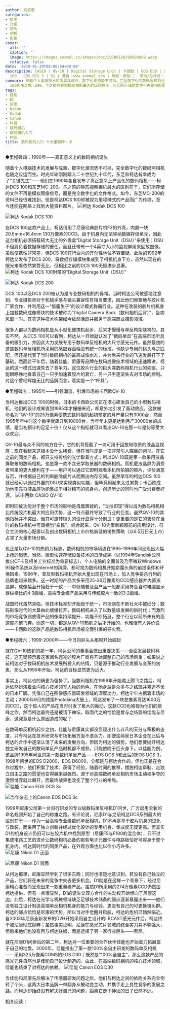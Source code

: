 ```yaml
---
author: 刘恩惠
categories:
- 技术
- 介绍
- 镜头
- 相机
- 影像
cover:
  alt: ''
  caption: ''
  image: https://images.soomal.cc/images/doc/20100128/00003889.webp
  relative: false
date: '2010-01-29T08:00:54+08:00'
description: CASIO | QV-10 | Digital Storage Unit | 卡西欧 | EOS D30 | DCS 200 | DCS
  100 | EOS DCS 3 | D1 | 源自：www.soomal.com | 版权：原创 |  平均/总评分：09.59/163
summary: 随着个人电脑技术的发展与成熟，数字化潮流势不可挡，完全数字化的数码照相机也随之应运而生。时光年轮刚刚踏入二十世纪九十年代，东芝和柯达有幸成为了“关键先生”――他们在1990年各自发布了真正意义上产品化的数码相机――柯达DCS
  100和东芝MC-200。与之前的静态视频相机最大的区别在于，它们所存储的文件不再是模拟图像信号……
tags:
- 佳能
- DC
- 尼康
- Nikon
- Kodak
- Canon
- 科普
- 数码相机
- 数码相机入门
- 柯达
title: 数码相机入门 十大里程碑・中
---
```


●里程碑四：1990年――真正意义上的数码相机诞生



随着个人电脑技术的发展与成熟，数字化潮流势不可挡，完全数字化的数码照相机也随之应运而生。时光年轮刚刚踏入二十世纪九十年代，东芝和柯达有幸成为了“关键先生”――他们在1990年各自发布了真正意义上产品化的数码相机――柯达DCS 100和东芝MC-200。与之前的静态视频相机最大的区别在于，它们所存储的文件不再是模拟图像信号，而是完全数字化的文件格式。如今，东芝MC-200的资料已经很难找到，但是柯达DCS 100却被视为里程碑式的产品而广为传颂，至今还能在网络上找到大量资料图片。
![柯达 Kodak DCS 100](https://images.soomal.cc/images/doc/20100128/00003884.webp)




![柯达 Kodak DCS 100](https://images.soomal.cc/images/doc/20100128/00003885.webp)





在DCS 100这款产品上，柯达借用了尼康经典胶片机F3的外壳，内置一块20.5mm×16.4mm 130万像素的CCD。由于机身内无法容纳数据存储单元，因此这台相机必须搭载硕大无比的外置盒“Digital Storage Unit（DSU）”来使用；DSU不但肩负着数据存储的重任，而且还带有一个4英寸大小的监视屏用来回放图像。虽然便携性非常差，但DCS 100在行业内的开创性地位不容置疑。此后的1992年柯达又发布了DCS 200，将数据存储模块集成到了相机机身下方，虽然以现在的眼光来看依然累赘无比，但相比之前的DCS 100无疑进步显著。
![柯达 Kodak DCS 100附带的“Digital Storage Unit（DSU）”](https://images.soomal.cc/images/doc/20100128/00003886.webp)




![柯达 Kodak DCS 200](https://images.soomal.cc/images/doc/20100128/00003887.webp)





DCS 100以及DCS 200被认为是专业数码相机的鼻祖。当时柯达公司敏感地注意到，专业摄影师对于机械手感与镜头兼容性有相当要求，因此他们频繁地与胶片机厂家合作，并利用这一“借腹生子”的设计模式称霸行业。这种在改装的胶片机机身上加载数码成像模块的技术被称为“Digital Camera Back（数码相机后背）”，当初风靡一时。其实这种技术构架如今依然活跃并服务于高端商业摄影领域。

很多人都以为数码相机是从小型化便携机起步，后来才慢慢与单反构架联袂的，其实不然。从DCS 100可以看到，柯达从一开始就认准了“数码单反”在高端市场所具备的吸引力，并因此大力发展专用于数码单反相机的大尺寸感光元件。虽然最初的这些数码单反相机所采用的感应器画幅没有统一的标准，也缺少专用的镜头与之匹配，但还是代表了当时数码相机的最高成像水准，并为后来行业的飞速发展打下了基础。然而若干年后，随着佳能、尼康等品牌在数码成像技术领域的迅速跟进，柯达的这一模式迅速失去了竞争力。这位胶片行业的巨头兼数码相机行业的先驱，只能眼睁睁地看着自己一只手加速着胶片的衰亡，另一只手逐渐失去对市场的控制。对这个曾经辉煌无比的品牌而言，着实是一个“杯具”。

●里程碑五：1995年――引领潮流、引爆市场的卡西欧QV-10

当柯达推出DCS 100的时候，日本的卡西欧公司正在潜心研发自己的小型数码相机，他们的设计成果直到1995年才姗姗来迟，却意外地引发了轰动效应。这款被命名为“QV-10”的25万像素便携式数码相机起初预定的月产量只有3000台，然而1995年年中时这个数字就飙升到10000台，当年年末更是达到月产30000台的成绩，是当初预计的足足十倍！仅从这个指标就可以看出QV-10在那一年是何等受大众欢迎。

QV-10最与众不同的地方在于，它的机背搭载了一块可用于回放和取景的液晶监视屏；现在看起来这根本没什么稀奇，但在当时却是一项非常引人瞩目的创举。在它之前的同类产品，都只支持传统的光学取景方式；所以QV-10既是第一款采用液晶屏取景的数码相机，也是第一款不含光学取景器的数码相机。而机载液晶屏为消费者带来的更大便利在于――用户可以通过它即时观看本机所拍摄的照片，评价满意与否，并根据自己的判断删除废片从而腾出内存空间。虽然早年的柯达DCS 100就已经可以通过外置的DSU来实现类似功能，但毕竟用起来太过累赘；卡西欧成功地率先将液晶屏功能集成于相对精巧的机身内，创造历史的同时也广受消费者好评。
![卡西欧 CASIO QV-10](https://images.soomal.cc/images/doc/20100128/00003888.webp)





即时回放功能对于整个市场的影响是毋庸置疑的，“立拍即现”得以成为数码相机相比传统胶片机最大的应用优势，这一特点最终导致了行业的巨变。虽然QV-10的其他指标并不突出，但其可旋转镜头的设计显得十分前卫；更重要的是它的售价在当时的数码相机中可谓相当“亲民”。综合起来，QV-10凭借新颖超前的应用设计、符合主流的核心配置以及创出数码相机上市价格新低的销售策略（以6.5万日元上市）占领了大量市场分额。

也正是以QV-10的热销为标志，数码相机的市场境遇在1995-1996年间呈现出大幅上扬的趋势。当然，微型快速存储设备技术的日渐成熟（以1994年Sandisk公司推出CF卡及相关工业标准为重要标志）、个人电脑的全面普及乃至微软Windows 95操作系统以及Internet的风靡，都可视为数码相机开始崭露头角的前提条件和环境因素。1996年，普及型数码相机开始大量出现在市场上，加入竞争拼杀行列的品牌也越来越多。这一时期的产品大多采用25-36万像素的CCD感应器并内置液晶屏，成像幅面开始趋于一致――中低端普及型产品一般都采用符合当时电脑显示器纵横比的4:3画幅，高端专业级产品采用与传统胶片一致的3:2画幅。

战国时代虽然来临，但技术标准却开始趋于统一，市场则在不断壮大中被细分；数码影像时代的大幕由此缓缓拉开，数码相机进入了以数量级发展的新时代；而激烈的市场竞争则使得产品的像素持续提升、功能不断拓展，整个行业以前所未有的高速度向前飞奔。而这一切，都是从QV-10热销之后才开始的，也难怪有人评价说――卡西欧的这款产品是数码相机市场被全面引爆的导火索。

●里程碑六：1999-2000年――今日的巨头从那时开始崛起

就在QV-10热销的那一年，柯达公司的董事会做出重要决策――全面发展数码科技。这无疑预示着这家闻名遐迩的胶片厂商将开始调整自己的市场侧重；如果说之前柯达对于数码相机技术发展所投入的热情，只是源于推动行业发展与变革的初衷，那么从1995年开始，柯达的目标显然更为远大。

事实上，柯达也的确更为强势了。当数码相机在1996年开始踏上腾飞之路后，柯达依然扮演着业内核心技术领军人物的角色，在他身后是众多与之结盟并紧追不舍的日本厂牌。凭借自己在图像感应器研发领域的深厚功力，柯达牢牢占据着市场的主动；2000年9月的德国Photokina大展上，柯达发布了一块总像素高达1600万的CCD，这个惊人的产品在当时引发了极大的轰动，这款CCD也被视为他们的巅峰之作。然而柯达最终还是被请下神坛，取而代之的恰恰是曾与之结盟的佳能与尼康，这究竟是什么原因造成的呢？

在数码单反相机起步之初，佳能与尼康其实都没显现出什么非凡的天分与积极的态度，只有柯达在技术研究与市场拓展方面不遗余力。即便这两家日本企业在此后与柯达的合作中逐渐认清了未来的发展方向，但因为柯达的强势，他们想要抛开柯达独立研发自己的数码单反产品时机都不成熟，只能依附于巨头身下。以佳能为例，该品牌1995年问世的第一款数码单反产品――EOS DCS 5和此后的EOS DCS 3，1998年问世的EOS D2000、EOS D6000，全都是与柯达合作的。但也正是在合作过程中，他们积累了技术、获得了经验，随着时间的推移，摆脱柯达牵制、走独立自主之路的愿望也变得越来越强烈。源于对高端数码单反相机市场主动权争夺的激烈博弈就此展开，而最终战果也改变了整个行业的格局。
![佳能 Canon EOS DCS 3c](https://images.soomal.cc/images/doc/20100128/00003889.webp)




![当年杂志上的Canon EOS DCS 3c](https://images.soomal.cc/images/doc/20100128/00003890.webp)





1999年尼康公司第一台自行研发的专业级数码单反相机D1问世，厂方启用全新的命名规则开始了自己的称雄之路。有评论说，尼康D1与之前柯达DCS系列最大的区别在于――作为一台高端专业级数码单反相机，D1不再是基于胶片机身的进化与改装，而采用了独立创新并经过优化设计的专用机身，集成度无疑更高。但其实D1的机身设计仍旧可以在胶片机中找到原型（尼康F5与F100的混合体），只不过集成电路工艺的进步让数码相机必备的那些电子元器件与电路板恰好可容身于整个机身内。柯达同时代的同类产品，在外观方面也比以往小巧许多。
![尼康 Nikon D1 正面](https://images.soomal.cc/images/doc/20100128/00003891.webp)




![尼康 Nikon D1 背面](https://images.soomal.cc/images/doc/20100128/00003892.webp)





从柯达那里，尼康显然学到了很多东西；同时也清楚地意识到，若没有自己独立的产品，它们将在未来的竞争中失去更多机会。D1就是在这样一个背景下，经过尼康精心准备而呈现出来一款重量级产品。虽然D1所采用的274万像素CCD仍然由柯达提供，但有一点很显然，D1的诞生让双方合作的主动权开始倾向于尼康这边。此后，柯达在光学与机械领域缺乏足够技术储备的弱点逐渐暴露出来――他们没有独立设计制造高端单反相机机身的能力与经验，更没有自己的可更换镜头群。柯达的弱点恰恰是尼康的优势，所以当对手觉醒并启航，柯达的危机已悄然临近。自2003年尼康全新发布的D2H开始采用自主设计的LBCAST感光元件后，柯达终于被尼康彻底抛弃；虽然事实证明，尼康在感光芯片领域的综合实力并不够强大，但后来他们也没有再与柯达联姻，而是选择了另一家行业巨头――索尼。

就在尼康D1问世后的第二年，柯达另一位重要的合作伙伴佳能也开始着力拓展属于自己的地盘。2000年，佳能推出了第一款100%全自主研发的数码单反相机――采用325万像素COMS的EOS D30；既然是“100%全自主”，那么这款产品的感光元件自然也是佳能自己设计制造的。由此，在高端数码相机的核心技术领域，佳能也结束了对柯达的依赖。
![佳能 Canon EOS D30](https://images.soomal.cc/images/doc/20100128/00003893.webp)





当佳能和尼康先后解决了传感器研发问题之后，他们与柯达之间的依附关系完全倒转了个头，这两大日本品牌一举翻身从被动变主动，并携手走上良性竞争的发展之路。而柯达却始终没有解决好自己的问题，距离它走下神坛的日子已然不远。

相关阅读：